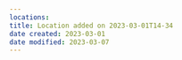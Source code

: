```yaml
---
locations:
title: Location added on 2023-03-01T14-34
date created: 2023-03-01
date modified: 2023-03-07
---
```


[](geo:30.171329586933958,120.1914087677307)
